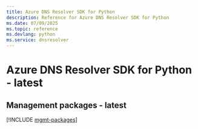 ```yaml
---
title: Azure DNS Resolver SDK for Python
description: Reference for Azure DNS Resolver SDK for Python
ms.date: 07/09/2025
ms.topic: reference
ms.devlang: python
ms.service: dnsresolver
---
```

# Azure DNS Resolver SDK for Python - latest

## Management packages - latest
[!INCLUDE [mgmt-packages](dns-resolver-mgmt-index.md)]